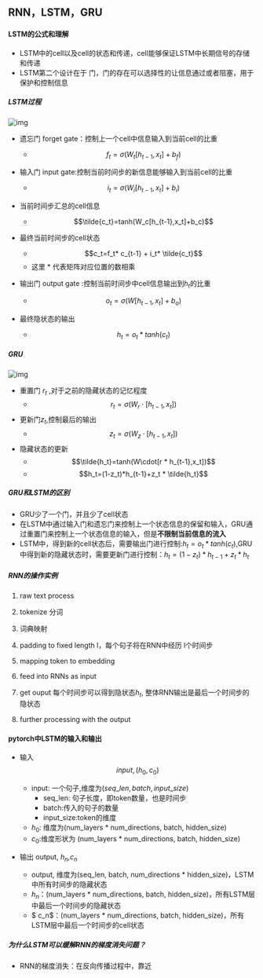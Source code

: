 ## RNN，LSTM，GRU

#### LSTM的公式和理解

- LSTM中的cell以及cell的状态和传递，cell能够保证LSTM中长期信号的存储和传递
- LSTM第二个设计在于 门，门的存在可以选择性的让信息通过或者阻塞，用于保护和控制信息

##### LSTM过程

![img](https://img-blog.csdn.net/20170228165331300?watermark/2/text/aHR0cDovL2Jsb2cuY3Nkbi5uZXQvSmVycl9feQ==/font/5a6L5L2T/fontsize/400/fill/I0JBQkFCMA==/dissolve/70/gravity/SouthEast)

- 遗忘门 forget gate：控制上一个cell中信息输入到当前cell的比重
  - $$f_t=\sigma(W_t[h_{t-1},x_t]+b_f)$$
- 输入门 input gate:控制当前时间步的新信息能够输入到当前cell的比重
  - $$i_t=\sigma(W_i[h_{t-1},x_t]+b_i)$$

- 当前时间步汇总的cell信息
  - $$\tilde{c_t}=tanh(W_c[h_{t-1},x_t]+b_c)$$
- 最终当前时间步的cell状态
  - $$c_t=f_t* c_{t-1} + i_t* \tilde{c_t}$$
  - 这里 * 代表矩阵对应位置的数相乘

- 输出门 output gate :控制当前时间步中cell信息输出到$h_t$的比重
  - $$o_t=\sigma(W[h_{t-1},x_t]+b_o)$$
- 最终隐状态的输出
  - $$h_t=o_t * tanh(c_t)$$

##### GRU

![img](https://img-blog.csdn.net/20170509215601173?watermark/2/text/aHR0cDovL2Jsb2cuY3Nkbi5uZXQvSmVycl9feQ==/font/5a6L5L2T/fontsize/400/fill/I0JBQkFCMA==/dissolve/70/gravity/SouthEast)

- 重置门 $r_t$ ,对于之前的隐藏状态的记忆程度
  - $$r_t = \sigma(W_r\cdot[h_{t-1},x_t])$$
- 更新门$z_t$,控制最后的输出
  - $$z_t=\sigma(W_z \cdot[h_{t-1},x_t])$$
- 隐藏状态的更新
  - $$\tilde{h_t}=tanh(W\cdot[r * h_{t-1},x_t])$$
  - $$h_t=(1-z_t)*h_{t-1}+z_t * \tilde{h_t}$$

##### GRU和LSTM的区别

- GRU少了一个门，并且少了cell状态
- 在LSTM中通过输入门和遗忘门来控制上一个状态信息的保留和输入，GRU通过重置门来控制上一个状态信息的输入，但是**不限制当前信息的流入** 
- LSTM中，得到新的cell状态后，需要输出门进行控制:$h_t=o_t * tanh(c_t)$,GRU中得到新的隐藏状态时，需要更新门进行控制：$h_t=(1-z_t)* h_{t-1}+z_t * h_t$

##### RNN的操作实例

1. raw text process

2. tokenize 分词
3. 词典映射
4. padding to fixed length l，每个句子将在RNN中经历 l个时间步
5. mapping token to embedding
6. feed into RNNs as input
7. get ouput 每个时间步可以得到隐状态$h_t$, 整体RNN输出是最后一个时间步的隐状态
8. further processing with the output

#### pytorch中LSTM的输入和输出

- 输入 $$input, (h_0,c_0)$$
  - input: 一个句子,维度为$(seq\_len,batch,input\_size)$
    - seq_len: 句子长度，即token数量，也是时间步
    - batch:传入的句子的数量
    - input_size:token的维度
  - $h_0$: 维度为(num_layers \* num_directions, batch, hidden_size)
  - $c_0$:维度形状为 (num_layers \* num_directions, batch, hidden_size)

- 输出 output, $h_n$,$c_n$
  - output, 维度为(seq_len, batch, num_directions * hidden_size)，LSTM中所有时间步的隐藏状态
  - $h_n$：(num_layers \* num_directions, batch, hidden_size)，所有LSTM层中最后一个时间步的隐藏状态
  - $ c_n$：(num_layers \* num_directions, batch, hidden_size)，所有LSTM层中最后一个时间步的cell状态

##### 为什么LSTM可以缓解RNN的梯度消失问题？

- RNN的梯度消失：在反向传播过程中，靠近
